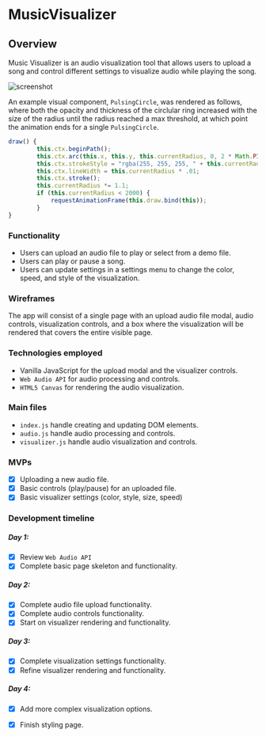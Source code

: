 # MusicVisualizer

## Overview

Music Visualizer is an audio visualization tool that allows users to upload a song and control different settings to visualize audio while playing the song. 

![screenshot](https://orange-music-pro.s3-us-west-1.amazonaws.com/Screen+Shot+2019-05-28+at+4.29.58+PM.png)

An example visual component, `PulsingCircle`, was rendered as follows, where both the opacity and thickness of the circlular ring increased with the size of the radius until the radius reached a max threshold, at which point the animation ends for a single `PulsingCircle`. 

```javascript
draw() {
        this.ctx.beginPath();
        this.ctx.arc(this.x, this.y, this.currentRadius, 0, 2 * Math.PI);
        this.ctx.strokeStyle = "rgba(255, 255, 255, " + this.currentRadius/500 + ")"
        this.ctx.lineWidth = this.currentRadius * .01;
        this.ctx.stroke();
        this.currentRadius *= 1.1; 
        if (this.currentRadius < 2000) {
            requestAnimationFrame(this.draw.bind(this));
        }
}
```

### Functionality

* Users can upload an audio file to play or select from a demo file. 
* Users can play or pause a song. 
* Users can update settings in a settings menu to change the color, speed, and style of the visualization. 

### Wireframes

The app will consist of a single page with an upload audio file modal, audio controls, visualization controls, and a box where the visualization will be rendered that covers the entire visible page. 

### Technologies employed
* Vanilla JavaScript for the upload modal and the visualizer controls.
* `Web Audio API` for audio processing and controls. 
* `HTML5 Canvas` for rendering the audio visualization. 

### Main files
* `index.js` handle creating and updating DOM elements.
* `audio.js` handle audio processing and controls.
* `visualizer.js` handle audio visualization and controls.

### MVPs
- [x] Uploading a new audio file.
- [x] Basic controls (play/pause) for an uploaded file. 
- [x] Basic visualizer settings (color, style, size, speed)

### Development timeline

##### Day 1:
- [x] Review `Web Audio API` 
- [x] Complete basic page skeleton and functionality.

##### Day 2:
- [x] Complete audio file upload functionality.
- [x] Complete audio controls functionality.
- [x] Start on visualizer rendering and functionality.

##### Day 3:
- [x] Complete visualization settings functionality.
- [x] Refine visualizer rendering and functionality.

##### Day 4:
- [x] Add more complex visualization options.
- [x] Finish styling page.


